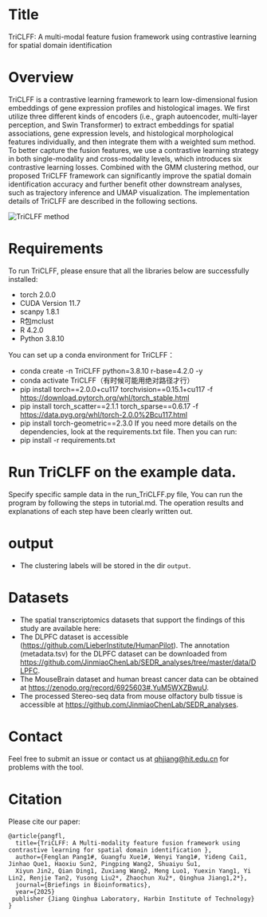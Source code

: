 # Title
TriCLFF: A multi-modal feature fusion framework using contrastive learning for spatial domain identification

# Overview
TriCLFF is a contrastive learning framework to learn low-dimensional fusion embeddings of gene expression profiles and histological images. We first utilize three different kinds of encoders (i.e., graph autoencoder, multi-layer perception, and Swin Transformer) to extract embeddings for spatial associations, gene expression levels, and histological morphological features individually, and then integrate them with a weighted sum method. To better capture the fusion features, we use a contrastive learning strategy in both single-modality and cross-modality levels, which introduces six contrastive learning losses. Combined with the GMM clustering method, our proposed TriCLFF framework can significantly improve the spatial domain identification accuracy and further benefit other downstream analyses, such as trajectory inference and UMAP visualization. The implementation details of TriCLFF are described in the following sections.

![TriCLFF method](TriCLFF_new.bmp)

# Requirements
To run TriCLFF, please ensure that all the libraries below are successfully installed:
- torch 2.0.0
- CUDA Version 11.7
- scanpy 1.8.1
- R包mclust
- R 4.2.0
- Python 3.8.10

You can set up a conda environment for TriCLFF：
- conda create -n TriCLFF python=3.8.10 r-base=4.2.0 -y
- conda activate TriCLFF（有时候可能用绝对路径才行）
- pip install torch==2.0.0+cu117 torchvision==0.15.1+cu117 -f https://download.pytorch.org/whl/torch_stable.html
- pip install torch_scatter==2.1.1 torch_sparse==0.6.17 -f https://data.pyg.org/whl/torch-2.0.0%2Bcu117.html
- pip install torch-geometric==2.3.0
If you need more details on the dependencies, look at the requirements.txt file.
Then you can run:
- pip install -r requirements.txt

# Run TriCLFF on the example data.
Specify specific sample data in the run_TriCLFF.py file, You can run the program by following the steps in tutorial.md.
The operation results and explanations of each step have been clearly written out.
# output
- The clustering labels will be stored in the dir `output`. 
# Datasets
- The spatial transcriptomics datasets that support the findings of this study are available here:
- The DLPFC dataset is accessible (https://github.com/LieberInstitute/HumanPilot). The annotation (metadata.tsv) for the DLPFC dataset can be downloaded from 
https://github.com/JinmiaoChenLab/SEDR_analyses/tree/master/data/DLPFC.
- The MouseBrain dataset and human breast cancer data can be obtained at https://zenodo.org/record/6925603#.YuM5WXZBwuU. 
- The processed Stereo-seq data from mouse olfactory bulb tissue is accessible at https://github.com/JinmiaoChenLab/SEDR_analyses.
# Contact
Feel free to submit an issue or contact us at qhjiang@hit.edu.cn for problems with the tool.
# Citation
Please cite our paper:
```
@article{pangfl,
  title={TriCLFF: A Multi-modality feature fusion framework using contrastive learning for spatial domain identification },
  author={Fenglan Pang1#, Guangfu Xue1#, Wenyi Yang1#, Yideng Cai1, Jinhao Que1, Haoxiu Sun2, Pingping Wang2, Shuaiyu Su1, 
  Xiyun Jin2, Qian Ding1, Zuxiang Wang2, Meng Luo1, Yuexin Yang1, Yi Lin2, Renjie Tan2, Yusong Liu2*, Zhaochun Xu2*, Qinghua Jiang1,2*},
  journal={Briefings in Bioinformatics},
  year={2025}
 publisher {Jiang Qinghua Laboratory, Harbin Institute of Technology}
}
```

